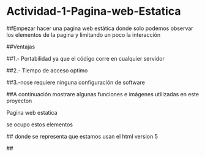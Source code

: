 # Actividad-1-Pagina-web-Estatica

##Empezar hacer una pagina web estática donde solo podemos observar los elementos de la pagina y limitando un poco la interacción

##Ventajas


##1.- Portabilidad ya que el código corre en cualquier servidor   

##2.- Tiempo de acceso optimo
 
##3.-nose requiere ninguna configuración de software

##A continuación mostrare algunas funciones e imágenes utilizadas en este proyecton

Pagina web estatica

se ocupo estos elementos 

##<!DOCTYPE html> donde se representa que estamos usan el html version 5

##<Title> para indicar el titulo en este caso la optimizacion 
 
 
 ##en el siguiente documento vemos mas a fondo la pagina web estatica


